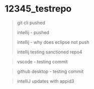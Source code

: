 # 12345_testrepo

> git cli pushed
> 
> intellij - pushed
> 
> intellij - why does eclipse not push
> 
> intellij testing sanctioned repo4

> vscode - testing commit

>  github desktop - testing commit

> intelliJ updates with appid3